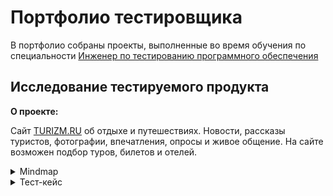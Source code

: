 # Портфолио тестировщика
В портфолио собраны проекты, выполненные во время обучения по специальности [Инженер по тестированию программного обеспечения](https://software-testing.ru/edu/3-online/331-qa-engineer#%D0%BF%D0%BE%D0%B4%D1%80%D0%BE%D0%B1%D0%BD%D0%B0%D1%8F-%D0%BF%D1%80%D0%BE%D0%B3%D1%80%D0%B0%D0%BC%D0%BC%D0%B0) 

## Исследование тестируемого продукта
**О проекте:**

Cайт [TURIZM.RU](https://www.turizm.ru/) об отдыхе и путешествиях. Новости, рассказы туристов, фотографии, впечатления, опросы и живое общение. 
На сайте возможен подбор туров, билетов и отелей.
<details>
<summary>Mindmap</summary>

***
![текст](https://raw.githubusercontent.com/ZoeIvanchuk/QA_portfolio/main/mindmap.png)

***
</details>

<details>
<summary>Тест-кейс</summary>

***
**Предварительные шаги**

Зарегистрироваться на сайте (см. тест-кейс «Регистрация»)

**Шаги**

1. Перейти на сайт https://www.turizm.ru/
2. Авторизоваться (n.karasyowa2012@yandex.ru / F7Tut4WycB)
3. Перейти на вкладку «Форум»
4. Выбрать из выпадающего списка «Советы туристам»
5. На появившейся странице нажать на «+ Задать свой вопрос»
6. Заполнить появившиеся обязательные поля:
 - «Тема» (Виза в Китай)
- «Текст вопроса» (Добрый день! Нужна ли виза в Китай?)
7. Нажать на кнопку «Опубликовать»

**Ожидаемый результат**

1. На форуме в разделе «Советы туристам» появилась новая тема для обсуждения с введенными на шаге 5 названием и текстом. Тема активна, на нее можно ответить.
2. Новая тема отображается первой в списке тем раздела «Советы туристам» (как самая релевантная по времени создания).

***
</details>
